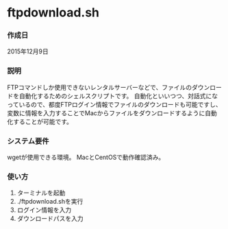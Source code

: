 # ftpdownload.sh

### 作成日
2015年12月9日

### 説明
FTPコマンドしか使用できないレンタルサーバーなどで、ファイルのダウンロードを自動化するためのシェルスクリプトです。 
自動化といいつつ、対話式になっているので、都度FTPログイン情報でファイルのダウンロードも可能ですし、変数に情報を入力することでMacからファイルをダウンロードするように自動化することが可能です。

### システム要件
wgetが使用できる環境。 
MacとCentOSで動作確認済み。

### 使い方
1. ターミナルを起動
2. ./ftpdownload.shを実行
3. ログイン情報を入力
4. ダウンロードパスを入力

